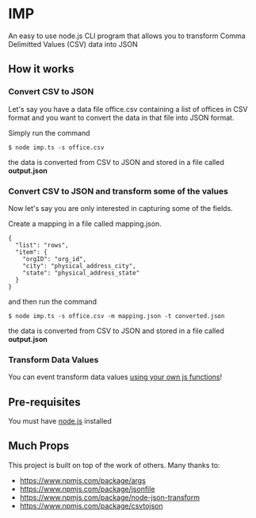# IMP
An easy to use node.js CLI program that allows you to transform Comma Delimitted Values (CSV) data into JSON

## How it works

### Convert CSV to JSON
Let's say you have a data file office.csv containing a list of offices in CSV format and you want to convert the data in that file into JSON format.

Simply run the command

```
$ node imp.ts -s office.csv
```
the data is converted from CSV to JSON and stored in a file called **output.json**

### Convert CSV to JSON and transform some of the values 
Now let's say you are only interested in capturing some of the fields. 

Create a mapping in a file called mapping.json. 

```
{
  "list": "rows",
  "item": {
    "orgID": "org_id",
    "city": "physical_address_city",
    "state": "physical_address_state"
  }
}
```

and then run the command

```
$ node imp.ts -s office.csv -m mapping.json -t converted.json
```

the data is converted from CSV to JSON and stored in a file called **output.json**

### Transform Data Values
You can event transform data values <a href="https://www.npmjs.com/package/node-json-transform">using your own js functions</a>!

## Pre-requisites
You must have <a href="https://nodejs.org">node.js</a> installed

## Much Props

This project is built on top of the work of others. Many thanks to: 

* https://www.npmjs.com/package/args
* https://www.npmjs.com/package/jsonfile
* https://www.npmjs.com/package/node-json-transform
* https://www.npmjs.com/package/csvtojson
